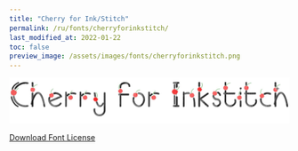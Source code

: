 ```yaml
---
title: "Cherry for Ink/Stitch"
permalink: /ru/fonts/cherryforinkstitch/
last_modified_at: 2022-01-22
toc: false
preview_image: /assets/images/fonts/cherryforinkstitch.png
---
```

![Cherryforinkstitch](/assets/images/fonts/cherryforinkstitch.png)

[Download Font License](https://github.com/inkstitch/inkstitch/tree/main/fonts/cherryforinkstitch/LICENSE)